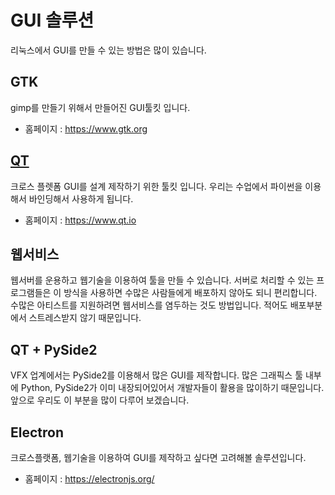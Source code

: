 # GUI 솔루션

리눅스에서 GUI를 만들 수 있는 방법은 많이 있습니다.

## GTK

gimp를 만들기 위해서 만들어진 GUI툴킷 입니다.

- 홈페이지 : https://www.gtk.org

## [QT](https://ko.wikipedia.org/wiki/Qt_(프레임워크)#역사)

크로스 플렛폼 GUI를 설계 제작하기 위한 툴킷 입니다.
우리는 수업에서 파이썬을 이용해서 바인딩해서 사용하게 됩니다.

- 홈페이지 : https://www.qt.io

## 웹서비스

웹서버를 운용하고 웹기술을 이용하여 툴을 만들 수 있습니다.
서버로 처리할 수 있는 프로그램들은 이 방식을 사용하면 수많은 사람들에게 배포하지 않아도 되니 편리합니다. 수많은 아티스트를 지원하려면 웹서비스를 염두하는 것도 방법입니다.
적어도 배포부분에서 스트레스받지 않기 때문입니다.

## QT + PySide2

VFX 업계에서는 PySide2를 이용해서 많은 GUI를 제작합니다.
많은 그래픽스 툴 내부에 Python, PySide2가 이미 내장되어있어서 개발자들이 활용을 많이하기 때문입니다. 앞으로 우리도 이 부분을 많이 다루어 보겠습니다.

## Electron

크로스플랫폼, 웹기술을 이용하여 GUI를 제작하고 싶다면 고려해볼 솔루션입니다.

- 홈페이지 : https://electronjs.org/